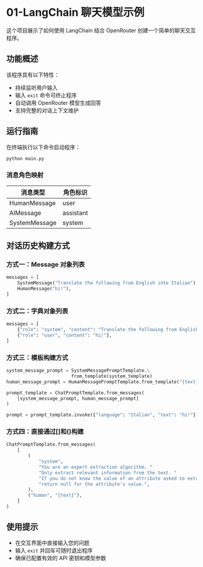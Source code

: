 # 01-LangChain 聊天模型示例

这个项目展示了如何使用 LangChain 结合 OpenRouter 创建一个简单的聊天交互程序。

## 功能概述

该程序具有以下特性：

- 持续监听用户输入
- 输入 `exit` 命令可终止程序
- 自动调用 OpenRouter 模型生成回答
- 支持完整的对话上下文维护

## 运行指南

在终端执行以下命令启动程序：

```bash
python main.py
```

### 消息角色映射

| 消息类型       | 角色标识  |
|----------------|-----------|
| HumanMessage   | user      |
| AIMessage      | assistant |
| SystemMessage  | system    |

## 对话历史构建方式

### 方式一：Message 对象列表

```python
messages = [
    SystemMessage("Translate the following from English into Italian"),
    HumanMessage("hi!"),
]
```

### 方式二：字典对象列表

```python
messages = [
    {"role": "system", "content": "Translate the following from English into Italian"},
    {"role": "user", "content": "hi!"},
]
```

### 方式三：模板构建方式

```python
system_message_prompt = SystemMessagePromptTemplate.\
                        from_template(system_template)
human_message_prompt = HumanMessagePromptTemplate.from_template("{text}")

prompt_template = ChatPromptTemplate.from_messages(
    [system_message_prompt, human_message_prompt]
)

prompt = prompt_template.invoke({"language": "Italian", "text": "hi!"})
```

### 方式四：直接通过[]和()构建

```python
ChatPromptTemplate.from_messages(
    [
        (
            "system",
            "You are an expert extraction algorithm. "
            "Only extract relevant information from the text. "
            "If you do not know the value of an attribute asked to extract, "
            "return null for the attribute's value.",
        ),
        ("human", "{text}"),
    ]
)
```

## 使用提示

- 在交互界面中直接输入您的问题
- 输入 `exit` 并回车可随时退出程序
- 确保已配置有效的 API 密钥和模型参数
